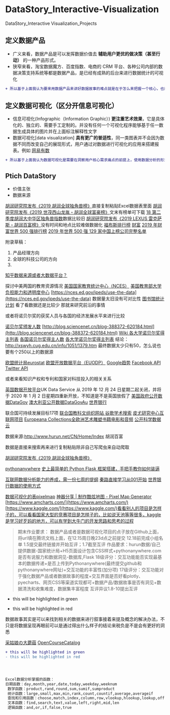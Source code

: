 # DataStory_Interactive-Visualization
DataStory_Interactive Visualization_Projects

## 定义数据产品

- 广义来看，数据产品是可以发挥数据价值去 **辅助用户更优的做决策（甚至行动）** 的一种产品形式。
- 狭窄来看，淘宝数据魔方、百度指数、电商的 CRM 平台、各种公司内部的数据决策支持系统等都是数据产品，是已经有成熟的后台来进行数据统计的可视化

```diff
+ 所以基于上面我认为要来用数据产品来讲好数据故事的难点就是在于怎么来把握一个核心，也就是找到用户的 **真正核心需求、痛点**
```

## 定义数据可视化（区分开信息可视化）
- 信息可视化(Infographic（Information Graphic）) **更注重艺术效果**，它是具体化的、独立的、需要手工定制的。并没有任何一个可视化程序能够基于任一数据生成具体的图片并在上面标注解释性文字
- 数据可视化[data visualization] **具有更广的普适性**，同一类图表并不会因为数据不同而改变自己的展现形式，用户通过对数据进行可视化的应用来搭建报表。例如 [网易有数](https://youdata.163.com/)

```diff
+ 所以基于上面我认为数据可视化是需要在洞察用户核心需求痛点的前提上，使用数据分析的形式，将数据故事呈现在图表中，并且判断出相关性与其结论，给出合理的建设性意见和解决办法
```

## Ptich DataStory

- 价值主张
- 数据来源


[胡润研究院发布《2019 胡润全球独角兽榜》](http://www.hurun.net/CN/Article/Details?num=E7190250C866)直接复制粘贴Excel数据表里面
[胡润研究院发布《2019 世茂西山龙胤・胡润全球富豪榜》](http://www.hurun.net/CN/Article/Details?num=0C89B7A101E0)文末有榜单可下载
[18 第二季度胡润大中华区独角兽指数](https://www.hurun.net/CN/HuList/Unilist?num=ZUDO23612EaU)数据比较旧
[胡润研究院发布《2019 LEXUS 雷克萨斯・胡润百富榜》](https://www.hurun.net/CN/Article/Details?num=DB69EC68030F)没有时间和地点比较难做数据化
[福布斯排行榜](http://www.forbeschina.com/lists)
[财富](http://www.fortunechina.com/fortune500/node_65.htm)
[2019 年财富世界 500 强排行榜](http://www.fortunechina.com/fortune500/c/2019-07/22/content_339535.htm)
[2019 年世界 500 强 129 家中国上榜公司完整名单](http://www.fortunechina.com/fortune500/c/2019-07/22/content_339537.htm)




附录草稿：
1. 产品经理方向
2. 全球的科技公司的方向
3. 

[知乎数据来源或者大数据平台？](https://www.zhihu.com/question/27798279/answer/408575260)

探讨中美两国的教育资源情况
[美国国家教育统计中心（NCES）](https://nces.ed.gov/)
[美国教育部大学负担能力和透明度中心](https://collegecost.ed.gov/)
[https://nces.ed.gov/ipeds/use-the-data](https://nces.ed.gov/ipeds/use-the-data)
数据量太旧没有可对比性
[图书馆统计计划](https://nces.ed.gov/surveys/libraries/)
看了看数据还是比较少
那就来研究前沿的事情

或者将诺贝尔奖的获奖人员与各国的经济发展水平来进行比较

[诺贝尔奖颁发人数](https://www.nobelprize.org/prizes/medicine/1921/summary/)
[http://blog.sciencenet.cn/blog-388372-620184.html](http://blog.sciencenet.cn/blog-388372-620184.html)
[Wiki 各大学诺贝尔奖得主列表](https://zh.wikipedia.org/wiki/%E5%90%84%E5%A4%A7%E5%AD%B8%E8%AB%BE%E8%B2%9D%E7%88%BE%E7%8D%8E%E5%BE%97%E4%B8%BB%E5%88%97%E8%A1%A8)
[各国诺贝尔奖得主人数](https://zh.wikipedia.org/wiki/%E5%90%84%E5%9C%8B%E8%AB%BE%E8%B2%9D%E7%88%BE%E7%8D%8E%E5%BE%97%E4%B8%BB%E4%BA%BA%E6%95%B8)
[各大学诺贝尔奖得主列表](https://zh.wikipedia.org/wiki/%E5%90%84%E5%A4%A7%E5%AD%B8%E8%AB%BE%E8%B2%9D%E7%88%BE%E7%8D%8E%E5%BE%97%E4%B8%BB%E5%88%97%E8%A1%A8)
结论：http://xswyh.cug.edu.cn/info/1051/1379.htm
最终数据太少只有50，怎么说也要有个250以上的数据源




[欧盟统计局eurostat](https://ec.europa.eu/eurostat/data/database)
[欧盟开放数据平台（EUODP）](https://data.europa.eu/euodp/en/data/)
[Google趋势](https://trends.google.com/trends/?geo=US)
[Facebook API](https://developers.facebook.com/docs/graph-api)
[Twitter API](https://developer.twitter.com/en/docs)


或者来看知识产权和专利和国家对科技投入的相关关系


[英国数据开放平台](https://www.ukdataservice.ac.uk/)UK Data Service 从 2019 年 12 月 24 日星期二起关闭，并将于 2020 年 1 月 2 日星期四重新开放，不知道是不是英国放假了
[美国政府公开数据DataGov](https://www.data.gov/)
[澳大利亚公开数据DataGovAu](https://data.gov.au/)
[世界银行](https://datacatalog.worldbank.org/)

联合国可持续发展目标17项
[联合国教科文组织网站 ](http://data.uis.unesco.org/)
[谷歌学术搜索](https://scholar.google.com/)
[皮尤研究中心互联网项目](https://www.pewresearch.org/internet/datasets/)
[Europeana Collections全欧洲艺术雕塑书籍电影和音频](https://www.europeana.eu/portal/en)
[公开科学数据云](https://www.opensciencedatacloud.org/)




数据来源:http://www.hurun.net/CN/Home/Index 胡润百富

数据是直接来搜索再来进行复制粘贴除非自己写爬虫来自动爬取

[胡润研究院发布《2019 胡润全球独角兽榜》](http://www.hurun.net/CN/Article/Details?num=E7190250C866)

[pythonanywhere](https://www.pythonanywhere.com/user/mwj/)
[史上最简单的 Python Flask 框架搭建，手把手教你如何装逼](https://www.jianshu.com/p/70a0c097e537)

[互联网数据分析能力的养成，需一份七周的提纲](http://www.woshipm.com/data-analysis/444009.html)
[秦路直接学习从001开始](http://www.woshipm.com/u/159343/page/3)
[世界银行数据的使用方式](https://data.worldbank.org.cn/about/get-started)

[数据可视化的表pixelmap](https://pixelmap.amcharts.com/)
[神器分享 | 制作酷炫地图 - Pixel Map Generator](https://www.jianshu.com/p/526ccacf8b5c)
[https://www.amcharts.com/](https://www.amcharts.com/)
[https://www.kaggle.com/](https://www.kaggle.com/)看看别人的项目是怎样子的，可以看看国家大型的竞赛项目是怎样子的，比如说天池等等很多，kaggle是学习好歹妈的地方，可以有学到大牛门的开发思路和思考的过程

> 期末作业要求：
数据产品或者是数据可视化项目的点子放在Github上面，将url填在腾讯文档上面，在12.15周日晚23d点之前提交
12.18前完成小组名单
1.5提交最终链接并开始互评；1.7截至互评
作品要求：hurun数据/自己提供数据-国家统计局+H5页面设计包含CSS样式+pythonanywhere.com
是否有说服力和数据洞见-数据库,Flask
18级评分：交互功能能否实现最基本的数据传递+是否上传到Pythonanywhere(最终提交github和pythonanywhere网址)+交互功能的丰富性(加分项)
17级评分：交互功能对于强化数据产品或者数据故事的程度+交互界面是否好看plotly、pyecharts、网页CSS等渠道实现都可+数据产品/数据故事是否有洞见+数据清洗和收集难度，数据集丰富程度
互评异议1.8-10提出互评

+ this will be highlighted in green
- this will be highlighted in red

数据故事其实是可以来找到相关的数据来进行叙事接着来提及概念的解决办法，不只是将数据呈现再眼前可以是通过得出什么样子的结论来税负是不是会有更好的洞悉

[采姑娘の大蘑菇](https://space.bilibili.com/12721139)
[OpenCourseCatalog](https://github.com/wenhan-wu/OpenCourseCatalog)

```diff
+ this will be highlighted in green
- this will be highlighted in red




Excel数据分析掌握的函数：
日期函数：day,month,year,date,today,weekday,weeknum
 数学函数：product,rand,round,sum,sumif,sumproduct
 统计函数：large,small,max,min,rank,count,countif,average,averageif
 查找和引用函数：choose,match,index,column,row,vlookup,hlookup,lookup,offset
 文本函数：find,search,text,value,left,right,mid,len
 逻辑函数：and,or,if,false,true
